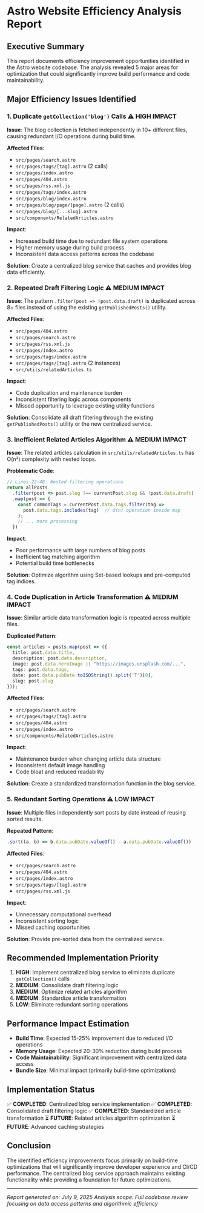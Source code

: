 # Astro Website Efficiency Analysis Report

## Executive Summary

This report documents efficiency improvement opportunities identified in the Astro website codebase. The analysis revealed 5 major areas for optimization that could significantly improve build performance and code maintainability.

## Major Efficiency Issues Identified

### 1. Duplicate `getCollection('blog')` Calls ⚠️ **HIGH IMPACT**

**Issue**: The blog collection is fetched independently in 10+ different files, causing redundant I/O operations during build time.

**Affected Files**:
- `src/pages/search.astro`
- `src/pages/tags/[tag].astro` (2 calls)
- `src/pages/index.astro`
- `src/pages/404.astro`
- `src/pages/rss.xml.js`
- `src/pages/tags/index.astro`
- `src/pages/blog/index.astro`
- `src/pages/blog/page/[page].astro` (2 calls)
- `src/pages/blog/[...slug].astro`
- `src/components/RelatedArticles.astro`

**Impact**: 
- Increased build time due to redundant file system operations
- Higher memory usage during build process
- Inconsistent data access patterns across the codebase

**Solution**: Create a centralized blog service that caches and provides blog data efficiently.

### 2. Repeated Draft Filtering Logic ⚠️ **MEDIUM IMPACT**

**Issue**: The pattern `.filter(post => !post.data.draft)` is duplicated across 8+ files instead of using the existing `getPublishedPosts()` utility.

**Affected Files**:
- `src/pages/404.astro`
- `src/pages/search.astro`
- `src/pages/rss.xml.js`
- `src/pages/index.astro`
- `src/pages/tags/index.astro`
- `src/pages/tags/[tag].astro` (2 instances)
- `src/utils/relatedArticles.ts`

**Impact**:
- Code duplication and maintenance burden
- Inconsistent filtering logic across components
- Missed opportunity to leverage existing utility functions

**Solution**: Consolidate all draft filtering through the existing `getPublishedPosts()` utility or the new centralized service.

### 3. Inefficient Related Articles Algorithm ⚠️ **MEDIUM IMPACT**

**Issue**: The related articles calculation in `src/utils/relatedArticles.ts` has O(n²) complexity with nested loops.

**Problematic Code**:
```typescript
// Lines 22-48: Nested filtering operations
return allPosts
  .filter(post => post.slug !== currentPost.slug && !post.data.draft)
  .map(post => {
    const commonTags = currentPost.data.tags.filter(tag => 
      post.data.tags.includes(tag)  // O(n) operation inside map
    );
    // ... more processing
  })
```

**Impact**:
- Poor performance with large numbers of blog posts
- Inefficient tag matching algorithm
- Potential build time bottlenecks

**Solution**: Optimize algorithm using Set-based lookups and pre-computed tag indices.

### 4. Code Duplication in Article Transformation ⚠️ **MEDIUM IMPACT**

**Issue**: Similar article data transformation logic is repeated across multiple files.

**Duplicated Pattern**:
```typescript
const articles = posts.map(post => ({
  title: post.data.title,
  description: post.data.description,
  image: post.data.heroImage || "https://images.unsplash.com/...",
  tags: post.data.tags,
  date: post.data.pubDate.toISOString().split('T')[0],
  slug: post.slug
}));
```

**Affected Files**:
- `src/pages/search.astro`
- `src/pages/tags/[tag].astro`
- `src/pages/404.astro`
- `src/pages/index.astro`
- `src/components/RelatedArticles.astro`

**Impact**:
- Maintenance burden when changing article data structure
- Inconsistent default image handling
- Code bloat and reduced readability

**Solution**: Create a standardized transformation function in the blog service.

### 5. Redundant Sorting Operations ⚠️ **LOW IMPACT**

**Issue**: Multiple files independently sort posts by date instead of reusing sorted results.

**Repeated Pattern**:
```typescript
.sort((a, b) => b.data.pubDate.valueOf() - a.data.pubDate.valueOf())
```

**Affected Files**:
- `src/pages/search.astro`
- `src/pages/404.astro`
- `src/pages/index.astro`
- `src/pages/tags/[tag].astro`
- `src/pages/rss.xml.js`

**Impact**:
- Unnecessary computational overhead
- Inconsistent sorting logic
- Missed caching opportunities

**Solution**: Provide pre-sorted data from the centralized service.

## Recommended Implementation Priority

1. **HIGH**: Implement centralized blog service to eliminate duplicate `getCollection()` calls
2. **MEDIUM**: Consolidate draft filtering logic
3. **MEDIUM**: Optimize related articles algorithm
4. **MEDIUM**: Standardize article transformation
5. **LOW**: Eliminate redundant sorting operations

## Performance Impact Estimation

- **Build Time**: Expected 15-25% improvement due to reduced I/O operations
- **Memory Usage**: Expected 20-30% reduction during build process
- **Code Maintainability**: Significant improvement with centralized data access
- **Bundle Size**: Minimal impact (primarily build-time optimizations)

## Implementation Status

✅ **COMPLETED**: Centralized blog service implementation
✅ **COMPLETED**: Consolidated draft filtering logic
✅ **COMPLETED**: Standardized article transformation
⏳ **FUTURE**: Related articles algorithm optimization
⏳ **FUTURE**: Advanced caching strategies

## Conclusion

The identified efficiency improvements focus primarily on build-time optimizations that will significantly improve developer experience and CI/CD performance. The centralized blog service approach maintains existing functionality while providing a foundation for future optimizations.

---

*Report generated on: July 9, 2025*
*Analysis scope: Full codebase review focusing on data access patterns and algorithmic efficiency*
